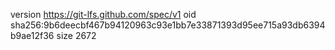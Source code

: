 version https://git-lfs.github.com/spec/v1
oid sha256:9b6deecbf467b94120963c93e1bb7e33871393d95ee715a93db6394b9ae12f36
size 2672
